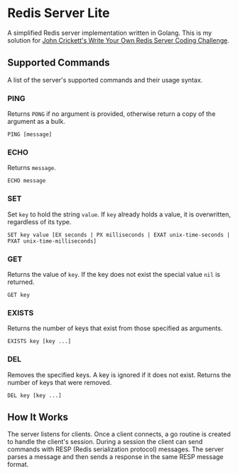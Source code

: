 # Redis Server Lite
A simplified Redis server implementation written in Golang. This is my solution for [John Crickett's Write Your Own Redis Server Coding Challenge](https://codingchallenges.fyi/challenges/challenge-redis).

## Supported Commands
A list of the server's supported commands and their usage syntax.

### PING
Returns `PONG` if no argument is provided, otherwise return a copy of the argument as a bulk.
```
PING [message]
```

### ECHO
Returns `message`.
```
ECHO message
```

### SET
Set `key` to hold the string `value`. If `key` already holds a value, it is overwritten, regardless of its type.
```
SET key value [EX seconds | PX milliseconds | EXAT unix-time-seconds | PXAT unix-time-milliseconds]
```

### GET
Returns the value of `key`. If the key does not exist the special value `nil` is returned.
```
GET key
```

### EXISTS
Returns the number of keys that exist from those specified as arguments.
```
EXISTS key [key ...]
```

### DEL
Removes the specified keys. A key is ignored if it does not exist. Returns the number of keys that were removed.
```
DEL key [key ...]
```

## How It Works
The server listens for clients. Once a client connects, a go routine is created to handle the client's session. During a session the client can send commands with RESP (Redis serialization protocol) messages. The server parses a message and then sends a response in the same RESP message format.
